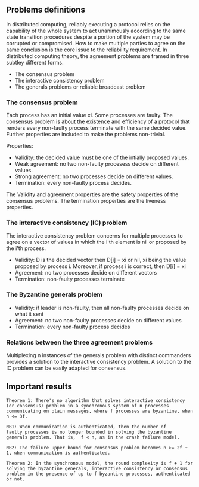 ## Problems definitions

In distributed computing, reliably executing a protocol relies on the
capability of the whole system to act unanimously according to the
same state transition procedures despite a portion of the system may be
corrupted or compromised. How to make multiple parties to agree on the
same conclusion is the core issue to the reliability requirement. In
distributed computing theory, the agreement problems are framed in
three subtley different forms.

 - The consensus problem
 - The interactive consistency problem
 - The generals problems or reliable broadcast problem

### The consensus problem

Each process has an initial value xi. Some processes are
faulty. The consensus problem is about the existence and efficiency of
a protocol that renders every non-faulty process terminate with the
same decided value. Further properties are included to make the
problems non-trivial.

Properties:
 - Validity: the decided value must be one of the intially proposed values.
 - Weak agreement: no two non-faulty procesess decide on different values.
 - Strong agreement: no two processes decide on different values.
 - Termination: every non-faulty process decides.

The Validity and agreement properties are the safety properties of the
consensus problems. The termination properties are the liveness
properties. 

### The interactive consistency (IC) problem

The interactive consistency problem concerns for multiple processes
to agree on a vector of values in which the i'th element is nil or
proposed by the i'th process.

 - Validity: D is the decided vector then D[i] = xi or nil, xi being
   the value proposed by process i. Moreover, if process i is correct,
   then D[i] = xi
 - Agreement: no two processes decide on different vectors
 - Termination: non-faulty processes terminate

### The Byzantine generals problem

 - Validity: if leader is non-faulty, then all non-faulty processes
   decide on what it sent
 - Agreement: no two non-faulty processes decide on different values
 - Termination: every non-faulty process decides

### Relations between the three agreement problems

Multiplexing n instances of the generals problem with distinct
commanders provides a solution to the interactive consistency problem.
A solution to the IC problem can be easily adapted for consensus. 

## Important results

```
Theorem 1: There's no algorithm that solves interactive consistency
(or consensus) problem in a synchronous system of n processes
communicating on plain messages, where f processes are byzantine, when
n <= 3f. 

NB1: When communication is authenticated, then the number of
faulty processes is no longer bounded in solving the byzantine
generals problem. That is,  f < n, as in the crash failure model.

NB2: The failure upper bound for consensus problem becomes n >= 2f +
1, when communication is authenticated.
```

```
Theorem 2: In the synchronous model, the round complexity is f + 1 for
solving the byzantine generals, interactive consistency or consensus
problem in the presence of up to f byzantine processes, authenticated
or not.  
```